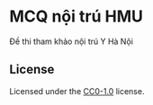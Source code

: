 # MCQ nội trú HMU

Đề thi tham khảo nội trú Y Hà Nội

## License

Licensed under the [CC0-1.0](LICENSE) license.
